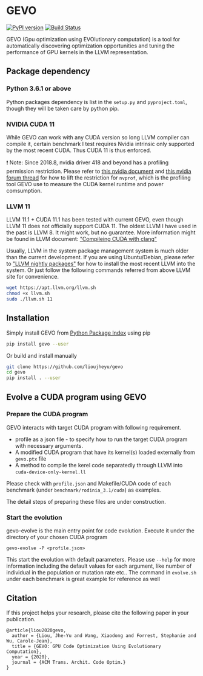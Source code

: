 # GEVO

[![PyPI version](https://badge.fury.io/py/gevo.svg)](https://badge.fury.io/py/gevo)
[![Build Status](https://travis-ci.com/lioujheyu/gevo.svg?branch=master)](https://travis-ci.com/lioujheyu/gevo)

GEVO (Gpu optimization using EVOlutionary computation) is a tool for automatically discovering optimization opportunities and tuning the performance of GPU kernels in the LLVM representation. 

## Package dependency

### Python 3.6.1 or above

Python packages dependency is list in the `setup.py` and `pyproject.toml`, though they will be taken care by python pip.

### NVIDIA CUDA 11

While GEVO can work with any CUDA version so long LLVM compiler can compile it, certain benchmark I test requires Nvidia intrinsic only supported by the most recent CUDA. Thus CUDA 11 is thus enforced.

:exclamation: Note: Since 2018.8, nvidia driver 418 and beyond has a profiling permission restriction. Please refer to [this nvidia document](https://developer.nvidia.com/nvidia-development-tools-solutions-err_nvgpuctrperm-permission-issue-performance-counters)
and [this nvidia forum thread](https://forums.developer.nvidia.com/t/nvprof-warning-the-user-does-not-have-permission-to-profile-on-the-target-device/72374/6)
for how to lift the restriction for `nvprof`, which is the profiling tool GEVO use to measure the CUDA kernel runtime and power comsumption.

### LLVM 11

LLVM 11.1 + CUDA 11.1 has been tested with current GEVO, even though LLVM 11 does not officially support CUDA 11. The oldest LLVM I have used in the past is LLVM 8. It might work, but no guarantee. More information might be found in LLVM document: ["Compileing CUDA with clang"](https://llvm.org/docs/CompileCudaWithLLVM.html) 

Usually, LLVM in the system package management system is much older than the current development. If you are using Ubuntu/Debian, please refer to ["LLVM nightly packages"](https://apt.llvm.org/) for how to install the most recent LLVM into the system. Or just follow the following commands referred from above LLVM site for convenience.

```bash
wget https://apt.llvm.org/llvm.sh
chmod +x llvm.sh
sudo ./llvm.sh 11
```

## Installation
Simply install GEVO from [Python Package Index](https://pypi.org/project/gevo/) using pip
```bash
pip install gevo --user
```

Or build and install manually 
```bash
git clone https://github.com/lioujheyu/gevo
cd gevo
pip install . --user
```

## Evolve a CUDA program using GEVO
### Prepare the CUDA program
GEVO interacts with target CUDA program with following requirement.
* profile as a json file - to specify how to run the target CUDA program with necessary arguments.
* A modified CUDA program that have its kernel(s) loaded externally from `gevo.ptx` file
* A method to compile the kerel code separatedly through LLVM into `cuda-device-only-kernel.ll`

Please check with `profile.json` and Makefile/CUDA code of each benchmark (under `benchmark/rodinia_3.1/cuda`) as examples. 

The detail steps of preparing these files are under construction. 

### Start the evolution
gevo-evolve is the main entry point for code evolution. Execute it under the directory of your chosen CUDA program

```
gevo-evolve -P <profile.json> 
```

This start the evolution with default parameters. Please use `--help` for more information including the default values for each argument, like number of individual in the population or mutation rate etc.. The command in `evolve.sh` under each benchmark is great example for reference as well

## Citation
If this project helps your research, please cite the following paper in your publication.

```
@article{liou2020gevo,
  author = {Liou, Jhe-Yu and Wang, Xiaodong and Forrest, Stephanie and Wu, Carole-Jean},
  title = {GEVO: GPU Code Optimization Using Evolutionary Computation},
  year = {2020},
  journal = {ACM Trans. Archit. Code Optim.}
}
```